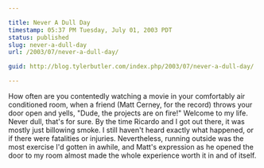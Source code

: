 ```yaml
---

title: Never A Dull Day
timestamp: 05:37 PM Tuesday, July 01, 2003 PDT
status: published
slug: never-a-dull-day
url: /2003/07/never-a-dull-day/

guid: http://blog.tylerbutler.com/index.php/2003/07/never-a-dull-day/

---
```


How often are you contentedly watching a movie in your comfortably air
conditioned room, when a friend (Matt Cerney, for the record) throws your door
open and yells, "Dude, the projects are on fire!" Welcome to my life. Never
dull, that's for sure. By the time Ricardo and I got out there, it was mostly
just billowing smoke. I still haven't heard exactly what happened, or if there
were fatalities or injuries. Nevertheless, running outside was the most
exercise I'd gotten in awhile, and Matt's expression as he opened the door to
my room almost made the whole experience worth it in and of itself.

